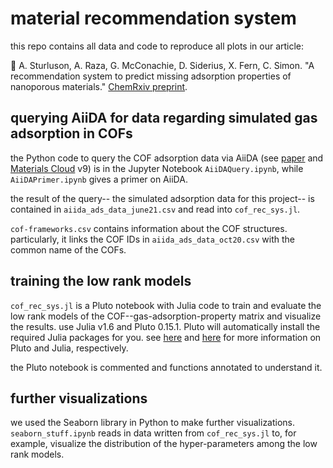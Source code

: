 # material recommendation system

this repo contains all data and code to reproduce all plots in our article:

:evergreen_tree: A. Sturluson, A. Raza, G. McConachie, D. Siderius, X. Fern, C. Simon. "A recommendation system to predict missing adsorption properties of nanoporous materials." [ChemRxiv preprint](https://chemrxiv.org/engage/chemrxiv/article-details/60c757ab337d6cfa42e2906d).

## querying AiiDA for data regarding simulated gas adsorption in COFs

the Python code to query the COF adsorption data via AiiDA (see [paper](https://pubs.acs.org/doi/10.1021/acscentsci.0c00988) and [Materials Cloud](https://archive.materialscloud.org/record/2021.100) v9) is in the Jupyter Notebook `AiiDAQuery.ipynb`, while `AiiDAPrimer.ipynb` gives a primer on AiiDA. 

the result of the query-- the simulated adsorption data for this project-- is contained in `aiida_ads_data_june21.csv` and read into `cof_rec_sys.jl`.

`cof-frameworks.csv` contains information about the COF structures. particularly, it links the COF IDs in `aiida_ads_data_oct20.csv` with the common name of the COFs.

## training the low rank models

`cof_rec_sys.jl` is a Pluto notebook with Julia code to train and evaluate the low rank models of the COF--gas-adsorption-property matrix and visualize the results. use Julia v1.6 and Pluto 0.15.1. Pluto will automatically install the required Julia packages for you. see [here](https://github.com/fonsp/Pluto.jl) and [here](https://julialang.org/) for more information on Pluto and Julia, respectively.

the Pluto notebook is commented and functions annotated to understand it.

## further visualizations

we used the Seaborn library in Python to make further visualizations. `seaborn_stuff.ipynb` reads in data written from `cof_rec_sys.jl` to, for example, visualize the distribution of the hyper-parameters among the low rank models.
